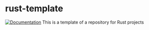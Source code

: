 # rust-template
[![Documentation](https://img.shields.io/badge/docs-available-brightgreen)]([https://marcoramos17.github.io/](https://marcoramos17.github.io/rust-vulkan/rust-vulkan))
This is a template of a repository for Rust projects
